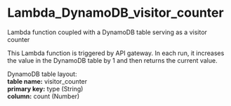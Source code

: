 # Lambda_DynamoDB_visitor_counter
Lambda function coupled with a DynamoDB table serving as a visitor counter

This Lambda function is triggered by API gateway. In each run, it increases the value in the DynamoDB table by 1 and then returns the current value.

DynamoDB table layout:<br>
**table name:** visitor_counter<br>
**primary key:** type (String)<br>
**column:** count (Number)

